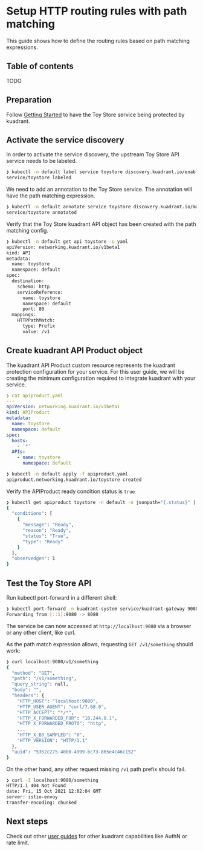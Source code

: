 # Setup HTTP routing rules with path matching

This guide shows how to define the routing rules based on path matching expressions.

## Table of contents

TODO

## Preparation

Follow [Getting Started](/doc/getting-started.md) to have the Toy Store service
being protected by kuadrant.

## Activate the service discovery

In order to activate the service discovery, the upstream Toy Store API service needs to be labeled.

```bash
❯ kubectl -n default label service toystore discovery.kuadrant.io/enabled=true
service/toystore labeled
```

We need to add an annotation to the Toy Store service.
The annotation will have the path matching expression.

```bash
❯ kubectl -n default annotate service toystore discovery.kuadrant.io/matchpath="/v1"
service/toystore annotated
```

Verify that the Toy Store kuadrant API object has been created with the path matching config.

```bash
❯ kubectl -n default get api toystore -o yaml
apiVersion: networking.kuadrant.io/v1beta1
kind: API
metadata:
  name: toystore
  namespace: default
spec:
  destination:
    schema: http
    serviceReference:
      name: toystore
      namespace: default
      port: 80
  mappings:
    HTTPPathMatch:
      type: Prefix
      value: /v1
```

## Create kuadrant API Product object

The kuadrant API Product custom resource represents the kuadrant protection configuration for your service.
For this user guide, we will be creating the minimum configuration required to integrate kuadrant with your service.

```yaml
❯ cat apiproduct.yaml
---
apiVersion: networking.kuadrant.io/v1beta1
kind: APIProduct
metadata:
  name: toystore
  namespace: default
spec:
  hosts:
    - '*'
  APIs:
    - name: toystore
      namespace: default
```

```bash
❯ kubectl -n default apply -f apiproduct.yaml
apiproduct.networking.kuadrant.io/toystore created
```

Verify the APIProduct ready condition status is `true`

```bash
❯ kubectl get apiproduct toystore -n default -o jsonpath="{.status}" | jq '.'
{
  "conditions": [
    {
      "message": "Ready",
      "reason": "Ready",
      "status": "True",
      "type": "Ready"
    }
  ],
  "observedgen": 1
}
```

## Test the Toy Store API

Run kubectl port-forward in a different shell:

```bash
❯ kubectl port-forward -n kuadrant-system service/kuadrant-gateway 9080:80
Forwarding from [::1]:9080 -> 8080
```

The service be can now accessed at `http://localhost:9080` via a browser or any other client, like curl.

As the path match expression allows, requesting `GET /v1/something` should work:

```bash
❯ curl localhost:9080/v1/something
{
  "method": "GET",
  "path": "/v1/something",
  "query_string": null,
  "body": "",
  "headers": {
    "HTTP_HOST": "localhost:9080",
    "HTTP_USER_AGENT": "curl/7.68.0",
    "HTTP_ACCEPT": "*/*",
    "HTTP_X_FORWARDED_FOR": "10.244.0.1",
    "HTTP_X_FORWARDED_PROTO": "http",
    ...
    "HTTP_X_B3_SAMPLED": "0",
    "HTTP_VERSION": "HTTP/1.1"
  },
  "uuid": "5352c275-40b0-4999-bc73-865e4c46c152"
}

```

On the other hand, any other request missing `/v1` path prefix should fail.

```bash
❯ curl -I localhost:9080/something
HTTP/1.1 404 Not Found
date: Fri, 15 Oct 2021 12:02:04 GMT
server: istio-envoy
transfer-encoding: chunked
```

## Next steps

Check out other [user guides](/README.md#user-guides) for other kuadrant capabilities like AuthN or rate limit.
